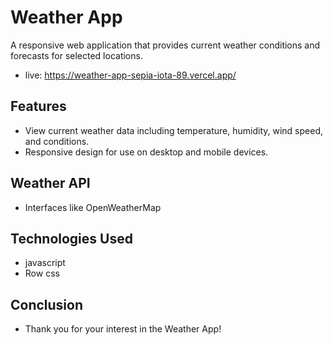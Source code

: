 # Weather App

A responsive web application that provides current weather conditions and forecasts for selected locations.

- live: https://weather-app-sepia-iota-89.vercel.app/
## Features

- View current weather data including temperature, humidity, wind speed, and conditions.
- Responsive design for use on desktop and mobile devices.

 ## Weather API
  - Interfaces like OpenWeatherMap

## Technologies Used
- javascript
- Row css
## Conclusion
- Thank you for your interest in the Weather App!
